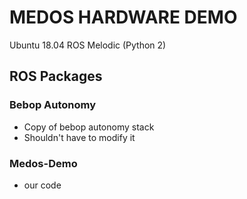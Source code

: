 # MEDOS HARDWARE DEMO
Ubuntu 18.04
ROS Melodic (Python 2)


## ROS Packages

### Bebop Autonomy
- Copy of bebop autonomy stack
- Shouldn't have to modify it

### Medos-Demo
- our code